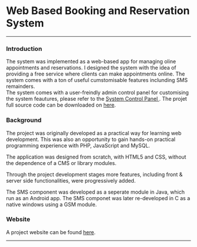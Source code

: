 # Web Based Booking and Reservation System
-----------------------------------------------------------------------------------------------------------------------------------                                           
                                           
### Introduction

The system was implemented as a web-based app for managing oline appointments and reservations. 
		 I designed the system with the idea of providing  a free service where clients can make appointments online.
		 The system comes with a ton of useful cumstomisable features inclunding SMS remainders.<br />
The system comes with a user-freindly admin control panel for customising the system feautures, please refer to the [System Control Panel ](http://www.booking.mbowa.net/#system_configuration).
 The projet full source code can be downloaded on [here](https://github.com/mattbowa/booking).


 

### Background
The project was originally developed as a practical way for learning web development. This was also an opportunity to gain hands-on practical programming experience with PHP, JavaScript and MySQL.<br />

The application was designed from scratch, with HTML5 and CSS, without the dependence of a CMS or library modules.

Through the project development stages more features, including front & server side functionalities,  were progressively added.<br />

The SMS component was developed as a seperate module in Java, which run as an Android app. The SMS componet was later re-developed in C as a native windows using a GSM module.

### Website
A project website can be found [here](http://www.booking.mbowa.net/).  

                                                  
-------------------------------------------------------------------------------------------------------------------------------
